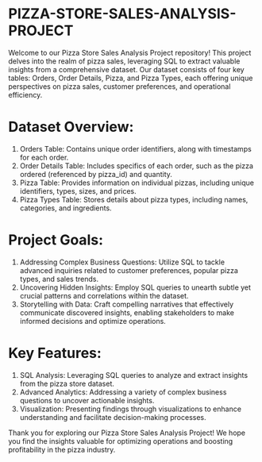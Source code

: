# PIZZA-STORE-SALES-ANALYSIS-PROJECT

Welcome to our Pizza Store Sales Analysis Project repository! This project delves into the realm of pizza sales, leveraging SQL to extract valuable insights from a comprehensive dataset. Our dataset consists of four key tables: Orders, Order Details, Pizza, and Pizza Types, each offering unique perspectives on pizza sales, customer preferences, and operational efficiency.

# Dataset Overview:

1. Orders Table: Contains unique order identifiers, along with timestamps for each order.
2. Order Details Table: Includes specifics of each order, such as the pizza ordered (referenced by pizza_id) and quantity.
3. Pizza Table: Provides information on individual pizzas, including unique identifiers, types, sizes, and prices.
4. Pizza Types Table: Stores details about pizza types, including names, categories, and ingredients.


# Project Goals:

1. Addressing Complex Business Questions: Utilize SQL to tackle advanced inquiries related to customer preferences, popular pizza types, and sales trends.
2. Uncovering Hidden Insights: Employ SQL queries to unearth subtle yet crucial patterns and correlations within the dataset.
3. Storytelling with Data: Craft compelling narratives that effectively communicate discovered insights, enabling stakeholders to make informed decisions and optimize operations.

# Key Features:

1. SQL Analysis: Leveraging SQL queries to analyze and extract insights from the pizza store dataset.
2. Advanced Analytics: Addressing a variety of complex business questions to uncover actionable insights.
3. Visualization: Presenting findings through visualizations to enhance understanding and facilitate decision-making processes.

Thank you for exploring our Pizza Store Sales Analysis Project! We hope you find the insights valuable for optimizing operations and boosting profitability in the pizza industry.
